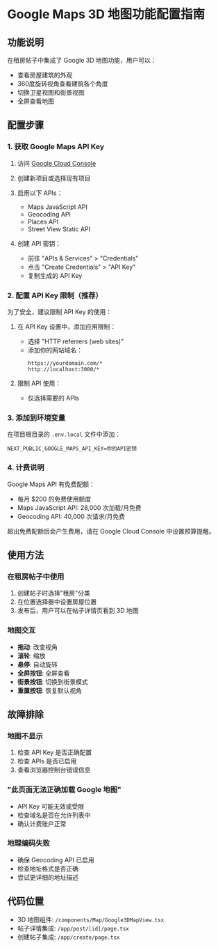 # Google Maps 3D 地图功能配置指南

## 功能说明

在租房帖子中集成了 Google 3D 地图功能，用户可以：
- 查看房屋建筑的外观
- 360度旋转视角查看建筑各个角度
- 切换卫星视图和街景视图
- 全屏查看地图

## 配置步骤

### 1. 获取 Google Maps API Key

1. 访问 [Google Cloud Console](https://console.cloud.google.com/)
2. 创建新项目或选择现有项目
3. 启用以下 APIs：
   - Maps JavaScript API
   - Geocoding API
   - Places API
   - Street View Static API

4. 创建 API 密钥：
   - 前往 "APIs & Services" > "Credentials"
   - 点击 "Create Credentials" > "API Key"
   - 复制生成的 API Key

### 2. 配置 API Key 限制（推荐）

为了安全，建议限制 API Key 的使用：

1. 在 API Key 设置中，添加应用限制：
   - 选择 "HTTP referrers (web sites)"
   - 添加你的网站域名：
     ```
     https://yourdomain.com/*
     http://localhost:3000/*
     ```

2. 限制 API 使用：
   - 仅选择需要的 APIs

### 3. 添加到环境变量

在项目根目录的 `.env.local` 文件中添加：

```env
NEXT_PUBLIC_GOOGLE_MAPS_API_KEY=你的API密钥
```

### 4. 计费说明

Google Maps API 有免费配额：
- 每月 $200 的免费使用额度
- Maps JavaScript API: 28,000 次加载/月免费
- Geocoding API: 40,000 次请求/月免费

超出免费配额后会产生费用，请在 Google Cloud Console 中设置预算提醒。

## 使用方法

### 在租房帖子中使用

1. 创建帖子时选择"租房"分类
2. 在位置选择器中设置房屋位置
3. 发布后，用户可以在帖子详情页看到 3D 地图

### 地图交互

- **拖动**: 改变视角
- **滚轮**: 缩放
- **悬停**: 自动旋转
- **全屏按钮**: 全屏查看
- **街景按钮**: 切换到街景模式
- **重置按钮**: 恢复默认视角

## 故障排除

### 地图不显示

1. 检查 API Key 是否正确配置
2. 检查 APIs 是否已启用
3. 查看浏览器控制台错误信息

### "此页面无法正确加载 Google 地图"

- API Key 可能无效或受限
- 检查域名是否在允许列表中
- 确认计费账户正常

### 地理编码失败

- 确保 Geocoding API 已启用
- 检查地址格式是否正确
- 尝试更详细的地址描述

## 代码位置

- 3D 地图组件: `/components/Map/Google3DMapView.tsx`
- 帖子详情集成: `/app/post/[id]/page.tsx`
- 创建帖子集成: `/app/create/page.tsx` 